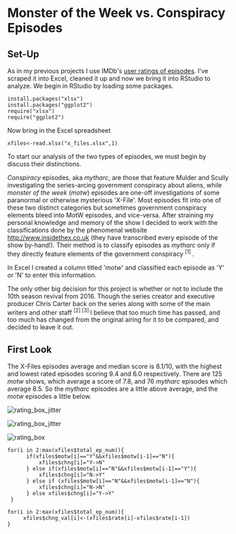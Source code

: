 # Monster of the Week vs. Conspiracy Episodes

## Set-Up

As in my previous projects I use IMDb's [user ratings of episodes](http://www.imdb.com/title/tt0106179/epdate?ref_=ttep_ql_3). I've scraped it into Excel, cleaned it up and now we bring it into RStudio to analyze. We begin in RStudio by loading some packages.

```
install.packages("xlsx") 
install.packages("ggplot2")
require("xlsx")
require("ggplot2")
```
Now bring in the Excel spreadsheet

```xfiles<-read.xlsx("x_files.xlsx",1)```

To start our analysis of the two types of episodes, we must begin by discuss their distinctions. 

*Conspiracy* episodes, aka *mytharc*, are those that feature Mulder and Scully investigating the series-arcing government conspiracy about aliens, while *monster of the week* (*motw*) episodes are one-off investigations of some paranormal or otherwise mysterious 'X-File'. Most episodes fit into one of these two distinct categories but sometimes government conspiracy  elements bleed into MotW episodes, and vice-versa. After straining my personal knowledge and memory of the show I decided to work with the classifications done by the phenomenal website http://www.insidethex.co.uk (they have transcribed every episode of the show by-hand!). Their method is to classify episodes as *mytharc* only if they directly feature elements of the government conspiracy <sup> [1] </sup>. 

In Excel I created a column titled '*motw*' and classified each episode as 'Y' or 'N' to enter this information.

The only other big decision for this project is whether or not to include the 10th season revival from 2016. Though the series creator and executive producer Chris Carter back on the series along with some of the main writers and other staff <sup> [2] </sup> <sup> [3] </sup> I believe that too much time has passed, and too much has changed from the original airing for it to be compared, and decided to leave it out.

## First Look

The X-Files episodes average and median score is 8.1/10, with the highest and lowest rated episodes scoring 9.4 and 6.0 respectively. There are 125 *motw* shows, which average a score of 7.8, and 76 *mytharc* episodes which average 8.5. So the *mytharc* episodes are a little above average, and the *motw* episodes a little below.

![rating_box_jitter](https://raw.githubusercontent.com/atomaszewicz/X-Files/master/RStudio/Plots/rate_box_jitter.png)

![rating_box_jitter](https://raw.githubusercontent.com/atomaszewicz/X-Files/master/RStudio/Plots/rate_boxplot_jitter.png)

![rating_box](https://raw.githubusercontent.com/atomaszewicz/X-Files/master/RStudio/Plots/rating_box.png)





```
for(i in 2:max(xfiles$total_ep_num)){
      if(xfiles$motw[i]=="Y"&&xfiles$motw[i-1]=="N"){
          xfiles$chng[i]="Y->N"
      } else if(xfiles$motw[i]=="N"&&xfiles$motw[i-1]=="Y"){
          xfiles$chng[i]="N->Y"
      } else if (xfiles$motw[i]=="N"&&xfiles$motw[i-1]=="N"){
          xfiles$chng[i]="N->N"
      } else xfiles$chng[i]="Y->Y"
 }

for(i in 2:max(xfiles$total_ep_num)){
     xfiles$chng_val[i]<-(xfiles$rate[i]-xfiles$rate[i-1])
}
```



